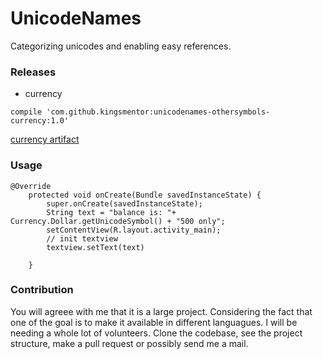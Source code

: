 # UnicodeNames

Categorizing unicodes and enabling easy references. 

### Releases

* currency

`compile 'com.github.kingsmentor:unicodenames-othersymbols-currency:1.0'`

[currency artifact](https://github.com/KingsMentor/UnicodeNames/blob/master/artifacts/UnicodeNames/OtherSymbols/unicodenames-othersymbols-currency-1.0.jar)


### Usage
```
@Override
    protected void onCreate(Bundle savedInstanceState) {
        super.onCreate(savedInstanceState);
        String text = "balance is: "+ Currency.Dollar.getUnicodeSymbol() + "500 only";
        setContentView(R.layout.activity_main);
        // init textview
        textview.setText(text)

    }
```

### Contribution
You will agreee with me that it is a large project.
Considering the fact that one of the goal is to make it available in different languagues. I will be needing a whole lot of volunteers.
Clone the codebase, see the project structure, make a pull request or possibly send me a mail. 
